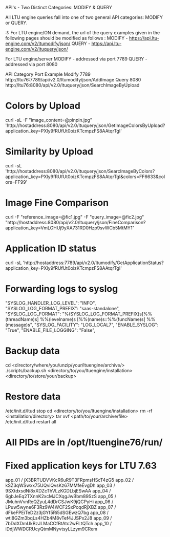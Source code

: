 API's - Two Distinct Categories: MODIFY & QUERY

All LTU engine queries fall into one of two general API categories: MODIFY or QUERY. 

:!: For LTU engine/ON demand, the url of the query examples given in the following pages should be modified as follows :
MODIFY - https://api.ltu-engine.com/v2/ltumodify/json/
QUERY - https://api.ltu-engine.com/v2/ltuquery/json/

For LTU engine/server
MODIFY - addressed via port 7789
QUERY - addressed via port 8080

API Category	Port	Example
Modify	7789	http://ltu76:7789/api/v2.0/ltumodify/json/AddImage
Query	8080	http://ltu76:8080/api/v2.0/ltuquery/json/SearchImageByUpload

# Colors by Upload
curl -sL -F "image_content=@pinpin.jpg" 'http://hostaddress:8080/api/v2.0/ltuquery/json/GetImageColorsByUpload?application_key=PXly9fRUfUt0oizKTcmpzFS8AAtqrTgI'

# Similarity by Upload
curl -sL 'http://hostaddress:8080/api/v2.0/ltuquery/json/SearcImageByColors?application_key=PXly9fRUfUt0oizKTcmpzFS8AAtqrTgI&colors=FF6633&colors=FF99'

# Image Fine Comparison
curl -F "reference_image=@fic1.jpg" -F "query_image=@fic2.jpg" "http://hostaddress:8080/api/v2.0/ltuquery/json/FineComparison?application_key=VmLGHUj9yXA731RD0Hzp9svWCb5MtMY1"

# Application ID status
curl -sL 'http://hostaddress:7789/api/v2.0/ltumodify/GetApplicationStatus?application_key=PXly9fRUfUt0oizKTcmpzFS8AAtqrTgI'

# Forwarding logs to syslog
"SYSLOG_HANDLER_LOG_LEVEL": "INFO", 
"SYSLOG_LOG_FORMAT_PREFIX": "saas-standalone", 
"SYSLOG_LOG_FORMAT": "%(SYSLOG_LOG_FORMAT_PREFIX)s[%%(threadName)s] %%(levelname)s [%%(name)s::%%(funcName)s] %%(message)s", 
"SYSLOG_FACILITY": "LOG_LOCAL7", 
"ENABLE_SYSLOG": "True", 
"ENABLE_FILE_LOGGING": "False",

# Backup data
cd <directory/where/you/unzip/your/ltuengine/archive/> 
./scripts/backup.sh <directory/to/you/ltuengine/installation> <directory/to/store/your/backup>

# Restore data
/etc/init.d/ltud stop 
cd <directory/to/you/ltuengine/installation> 
rm -rf <installation/directory> 
tar xvf <path/to/your/archive/file>  
/etc/init.d/ltud restart all

# All PIDs are in  /opt/ltuengine76/run/

# Fixed application keys for LTU 7.63
app_01 / jX3BRTUDVVKcR6uR9T3FRpmsHScT4zG5
app_02 / kSZ3qWSwxx75UQviQvsKz67MMfeEvgDh
app_03 / 9SXtdxsdNi8xXDZcThVLzKGDLbjESwAA
app_04 / 6gbJeEq2TXnnK2xcMJCXqgJwBbm89SzS
app_05 / JMuhnVvnReQZyuL4dDrCSJwK9jQCPyHi
app_06 / LPuw5wyne6F3Rz9W4WCF2SxPcqdRjXBZ
app_07 / dFkeFPEiTeD2z3jGYf5Ri5dSGEwzQ7bg
app_08 / wti8GZm3bqLs4HZb4M8vTef4JJSPx2J8
app_09 / 7bDdXDmUkBzJLMaCCfBtAtc2wFLtQTch
app_10 / iDdjWWDCRUcyQtmMNyvtsyLLzym9CRem
